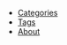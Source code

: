 <nav>
	<ul>
		<li><a href="/categories">Categories</a></li>
		<li><a href="/tags">Tags</a></li>
		<li><a href="/about.html">About</a></li>
	</ul>
</nav>

